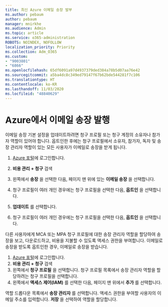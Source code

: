 ```yaml
---
title: 최신 Azure 이메일 송장 발부
ms.author: pebaum
author: pebaum
manager: mnirkhe
ms.audience: Admin
ms.topic: article
ms.service: o365-administration
ROBOTS: NOINDEX, NOFOLLOW
localization_priority: Priority
ms.collection: Adm_O365
ms.custom:
- "9003801"
- "6866"
ms.openlocfilehash: 65df6091a97d4937379ded384a78b5d07aa76e42
ms.sourcegitcommit: a5ba4dc8c349ed79147f67b62bde544281f7c106
ms.translationtype: HT
ms.contentlocale: ko-KR
ms.lasthandoff: 11/03/2020
ms.locfileid: "48840629"
---
```

# <a name="email-invoicing-in-azure"></a>Azure에서 이메일 송장 발행

이메일 송장 기본 설정을 업데이트하려면 청구 프로필 또는 청구 계정의 소유자나 참가자 역할이 있어야 합니다. 옵트인한 후에는 청구 프로필에서 소유자, 참가자, 독자 및 송장 관리자 역할이 있는 모든 사용자가 이메일로 송장을 받게 됩니다.

1. [Azure 포털](https://portal.azure.com/)에 로그인합니다.
2. **비용 관리 + 청구** 검색
3. 왼쪽에서 **송장** 을 선택한 다음, 페이지 맨 위에 있는 **이메일 송장** 을 선택합니다.
4. 청구 프로필이 여러 개인 경우에는 청구 프로필을 선택한 다음, **옵트인** 을 선택합니다.

5. **업데이트** 를 선택합니다.
6. 청구 프로필이 여러 개인 경우에는 청구 프로필을 선택한 다음, **옵트인** 을 선택합니다.

다른 사용자에게 MCA 또는 MPA 청구 프로필에 대한 송장 관리자 역할을 할당하여 송장을 보고, 다운로드하고, 비용을 지불할 수 있도록 액세스 권한을 부여합니다. 이메일로 송장을 받도록 옵트인한 경우, 이메일로 송장을 받습니다.

1. [Azure 포털](https://portal.azure.com/)에 로그인합니다.
2. **비용 관리 + 청구** 검색
3. 왼쪽에서 **청구 프로필** 을 선택합니다. 청구 프로필 목록에서 송장 관리자 역할을 할당하려는 청구 프로필을 선택합니다.
4. 왼쪽에서 **액세스 제어(IAM)** 를 선택한 다음, 페이지 맨 위에서 **추가** 를 선택합니다.

역할 드롭다운 목록에서 **송장 관리자** 를 선택합니다. 액세스 권한을 부여할 사용자의 이메일 주소를 입력합니다. **저장** 을 선택하여 역할을 할당합니다.
